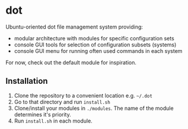 # dot

Ubuntu-oriented dot file management system providing:
* modular architecture with modules for specific configuration sets
* console GUI tools for selection of configuration subsets (systems)
* console GUI menu for running often used commands in each system

For now, check out the default module for inspiration.


## Installation

1. Clone the repository to a convenient location e.g. `~/.dot`
2. Go to that directory and run `install.sh`
3. Clone/install your modules in `./modules`. The name of the module determines it's priority.
4. Run `install.sh` in each module.
